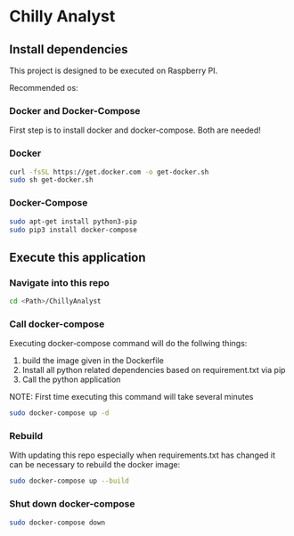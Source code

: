 # Chilly Analyst

## Install dependencies
This project is designed to be executed on Raspberry PI. 

Recommended os: 

### Docker and Docker-Compose
First step is to install docker and docker-compose. Both are needed! 

### Docker
```bash
curl -fsSL https://get.docker.com -o get-docker.sh
sudo sh get-docker.sh
```
### Docker-Compose
```bash
sudo apt-get install python3-pip
sudo pip3 install docker-compose
```

## Execute this application

### Navigate into this repo 
```bash
cd <Path>/ChillyAnalyst
```
### Call docker-compose
Executing docker-compose command will do the follwing things: 
 1. build the image given in the Dockerfile
 2. Install all python related dependencies based on requirement.txt via pip
 3. Call the python application
 
 NOTE: First time executing this command will take several minutes  

```bash
sudo docker-compose up -d
```

### Rebuild
With updating this repo especially when requirements.txt has changed it can be necessary to rebuild the docker image: 
```bash
sudo docker-compose up --build 
```

### Shut down docker-compose
```bash
sudo docker-compose down
```